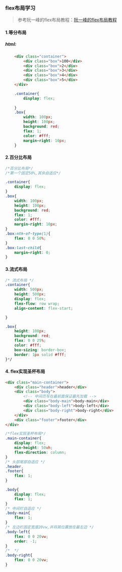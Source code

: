 ### flex布局学习

> 参考阮一峰的flex布局教程：[阮一峰的flex布局教程](http://www.ruanyifeng.com/blog/2015/07/flex-examples.html)

#### 1.等分布局
##### html:
```html
	<div class="container">
		<div class="box">100</div>
		<div class="box">2</div>
		<div class="box">3</div>
		<div class="box">4</div>
		<div class="box">5</div>
	</div>
```

```css
	.container{
		display: flex;
		
	}
	.box{
		width: 100px;
		height: 100px;
		background: red;
		flex: 1;
		color: #fff;
		margin-right: 10px;
	}

```

#### 2.百分比布局

```css
/*百分比布局*/
/*第一个固定50%,其余自适应*/

.container{
	display: flex;
}
.box{
	width: 100px;
	height: 100px;
	background: red;
	flex: 1;
	color: #fff;
	margin-right: 10px;
}
.box:nth-of-type(1){
	flex: 0 0 50%;
}
.box:last-child{
	margin-right: 0;
}
```

#### 3.流式布局

```css
/* 流式布局 */
.container{
	width: 500px;
	height: 500px;
	display: flex;
	flex-flow: row wrap;
	align-content: flex-start;

}

.box{
	height: 100px;
	background: red;
	flex: 0 0 25%;
	color: #fff;
	box-sizing: border-box;
	border: 1px solid #fff;
}*/
```


#### 4. flex实现圣杯布局

```html
<div class="main-container">
	<div class="header">header</div>
	<div class="body">
		<!-- 中间页写在最前面保证最先加载 -->
		<div class="body-main">body-main</div>
		<div class="body-left">body-left</div>
		<div class="body-right">body-right</div>
	</div>
	<div class="footer">footer</div>
</div>
```

```css
/*flex实现圣杯布局*/
.main-container{
	display: flex;
	min-height: 50vh;
	flex-direction: column;
}
/* 头部尾部自适应 */
.header,
.footer{
	flex: 1;
}

.body{
	display: flex;
	flex: 1;
}
/* 中间栏自适应 */
.body-main{
	flex: 1;
}
/* 左边栏固定宽度20vw,并将其位置放在最左边 */
.body-left{
	flex: 0 0 20vw;
	order: -1;
}
/*  */
.body-right{
	flex: 0 0 20vw;
}
```

